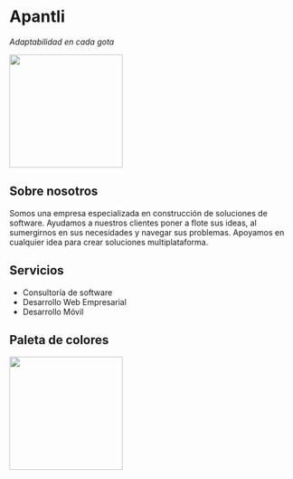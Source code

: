 # Apantli
*Adaptabilidad en cada gota*

<img src="https://github.com/user-attachments/assets/789f5dcc-95de-4128-acc0-7805bda5032c" height=200 />

## Sobre nosotros
Somos una empresa especializada en construcción de soluciones de software. Ayudamos a nuestros clientes poner a flote sus ideas, al sumergirnos en sus necesidades y navegar sus problemas. Apoyamos en cualquier idea para crear soluciones multiplataforma. 

## Servicios
- Consultoría de software
- Desarrollo Web Empresarial
- Desarrollo Móvil


## Paleta de colores
<img src="https://github.com/user-attachments/assets/6600aaaa-6664-438f-a6a6-917986678331" height=200 />
